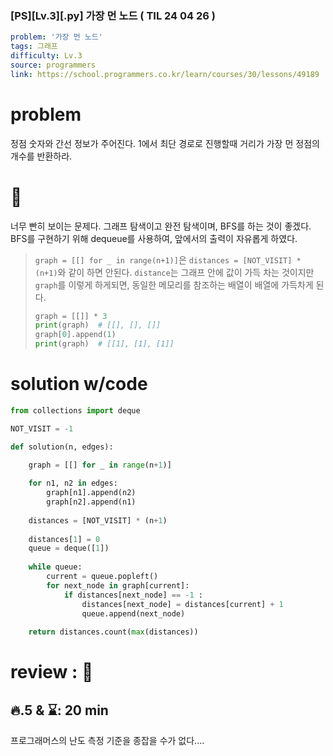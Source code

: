 

### [PS][Lv.3][.py] 가장 먼 노드 ( TIL 24 04 26 )


```yaml
problem: '가장 먼 노드'
tags: 그래프
difficulty: Lv.3
source: programmers
link: https://school.programmers.co.kr/learn/courses/30/lessons/49189
```

# problem

정점 숫자와 간선 정보가 주어진다.
1에서 최단 경로로 진행할때 거리가 가장 먼 정점의 개수를 반환하라.

# 🤔

너무 빤히 보이는 문제다.
그래프 탐색이고 완전 탐색이며, BFS를 하는 것이 좋겠다.
BFS를 구현하기 위해 dequeue를 사용하여, 앞에서의 출력이 자유롭게 하였다.

> `graph = [[] for _ in range(n+1)]`은 
> `distances = [NOT_VISIT] * (n+1)`와 같이 하면 안된다.
> `distance`는 그래프 안에 값이 가득 차는 것이지만 `graph`를 이렇게 하게되면,
> 동일한 메모리를 참조하는 배열이 배열에 가득차게 된다.
> 
> ```python
> graph = [[]] * 3
> print(graph)  # [[], [], []]
> graph[0].append(1)
> print(graph)  # [[1], [1], [1]]
> ```

# solution w/code

```python
from collections import deque

NOT_VISIT = -1

def solution(n, edges):
    
    graph = [[] for _ in range(n+1)]

    for n1, n2 in edges:
        graph[n1].append(n2)
        graph[n2].append(n1)
    
    distances = [NOT_VISIT] * (n+1)
    
    distances[1] = 0
    queue = deque([1])
    
    while queue:
        current = queue.popleft()
        for next_node in graph[current]:
            if distances[next_node] == -1 :
                distances[next_node] = distances[current] + 1
                queue.append(next_node)
                
    return distances.count(max(distances))
```

# review : 🤨

## 🔥.5  & ⌛: 20 min

프로그래머스의 난도 측정 기준을 종잡을 수가 없다....
